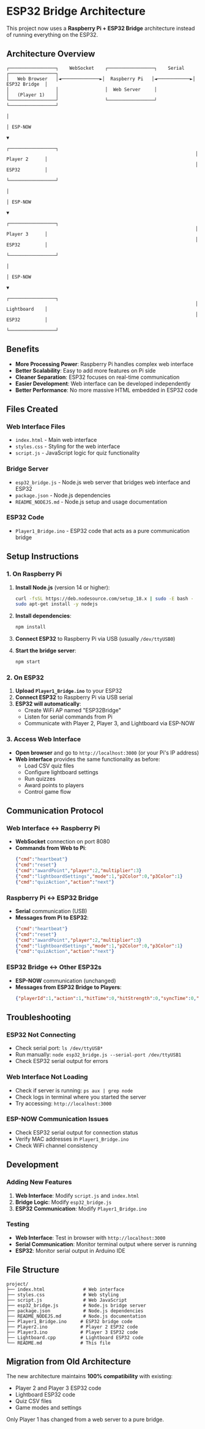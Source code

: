 # ESP32 Bridge Architecture

This project now uses a **Raspberry Pi + ESP32 Bridge** architecture instead of running everything on the ESP32.

## Architecture Overview

```
┌─────────────────┐    WebSocket    ┌─────────────────┐    Serial    ┌─────────────────┐
│   Web Browser   │◄──────────────►│  Raspberry Pi   │◄────────────►│   ESP32 Bridge  │
│                 │                 │  Web Server     │               │   (Player 1)    │
└─────────────────┘                 └─────────────────┘               └─────────────────┘
                                                                              │
                                                                              │ ESP-NOW
                                                                              ▼
                                                                     ┌─────────────────┐
                                                                     │   Player 2      │
                                                                     │   ESP32         │
                                                                     └─────────────────┘
                                                                              │
                                                                              │ ESP-NOW
                                                                              ▼
                                                                     ┌─────────────────┐
                                                                     │   Player 3      │
                                                                     │   ESP32         │
                                                                     └─────────────────┘
                                                                              │
                                                                              │ ESP-NOW
                                                                              ▼
                                                                     ┌─────────────────┐
                                                                     │   Lightboard    │
                                                                     │   ESP32         │
                                                                     └─────────────────┘
```

## Benefits

- **More Processing Power**: Raspberry Pi handles complex web interface
- **Better Scalability**: Easy to add more features on Pi side
- **Cleaner Separation**: ESP32 focuses on real-time communication
- **Easier Development**: Web interface can be developed independently
- **Better Performance**: No more massive HTML embedded in ESP32 code

## Files Created

### Web Interface Files
- `index.html` - Main web interface
- `styles.css` - Styling for the web interface
- `script.js` - JavaScript logic for quiz functionality

### Bridge Server
- `esp32_bridge.js` - Node.js web server that bridges web interface and ESP32
- `package.json` - Node.js dependencies
- `README_NODEJS.md` - Node.js setup and usage documentation

### ESP32 Code
- `Player1_Bridge.ino` - ESP32 code that acts as a pure communication bridge

## Setup Instructions

### 1. On Raspberry Pi

1. **Install Node.js** (version 14 or higher):
   ```bash
   curl -fsSL https://deb.nodesource.com/setup_18.x | sudo -E bash -
   sudo apt-get install -y nodejs
   ```

2. **Install dependencies**:
   ```bash
   npm install
   ```

3. **Connect ESP32** to Raspberry Pi via USB (usually `/dev/ttyUSB0`)

4. **Start the bridge server**:
   ```bash
   npm start
   ```

### 2. On ESP32

1. **Upload `Player1_Bridge.ino`** to your ESP32
2. **Connect ESP32** to Raspberry Pi via USB serial
3. **ESP32 will automatically**:
   - Create WiFi AP named "ESP32Bridge"
   - Listen for serial commands from Pi
   - Communicate with Player 2, Player 3, and Lightboard via ESP-NOW

### 3. Access Web Interface

- **Open browser** and go to `http://localhost:3000` (or your Pi's IP address)
- **Web interface** provides the same functionality as before:
  - Load CSV quiz files
  - Configure lightboard settings
  - Run quizzes
  - Award points to players
  - Control game flow

## Communication Protocol

### Web Interface ↔ Raspberry Pi
- **WebSocket** connection on port 8080
- **Commands from Web to Pi**:
  ```json
  {"cmd":"heartbeat"}
  {"cmd":"reset"}
  {"cmd":"awardPoint","player":2,"multiplier":3}
  {"cmd":"lightboardSettings","mode":1,"p2Color":0,"p3Color":1}
  {"cmd":"quizAction","action":"next"}
  ```

### Raspberry Pi ↔ ESP32 Bridge
- **Serial** communication (USB)
- **Messages from Pi to ESP32**:
  ```json
  {"cmd":"heartbeat"}
  {"cmd":"reset"}
  {"cmd":"awardPoint","player":2,"multiplier":3}
  {"cmd":"lightboardSettings","mode":1,"p2Color":0,"p3Color":1}
  {"cmd":"quizAction","action":"next"}
  ```

### ESP32 Bridge ↔ Other ESP32s
- **ESP-NOW** communication (unchanged)
- **Messages from ESP32 Bridge to Players**:
  ```json
  {"playerId":1,"action":1,"hitTime":0,"hitStrength":0,"syncTime":0,"roundTripTime":0}
  ```

## Troubleshooting

### ESP32 Not Connecting
- Check serial port: `ls /dev/ttyUSB*`
- Run manually: `node esp32_bridge.js --serial-port /dev/ttyUSB1`
- Check ESP32 serial output for errors

### Web Interface Not Loading
- Check if server is running: `ps aux | grep node`
- Check logs in terminal where you started the server
- Try accessing: `http://localhost:3000`

### ESP-NOW Communication Issues
- Check ESP32 serial output for connection status
- Verify MAC addresses in `Player1_Bridge.ino`
- Check WiFi channel consistency

## Development

### Adding New Features
1. **Web Interface**: Modify `script.js` and `index.html`
2. **Bridge Logic**: Modify `esp32_bridge.js`
3. **ESP32 Communication**: Modify `Player1_Bridge.ino`

### Testing
- **Web Interface**: Test in browser with `http://localhost:3000`
- **Serial Communication**: Monitor terminal output where server is running
- **ESP32**: Monitor serial output in Arduino IDE

## File Structure

```
project/
├── index.html              # Web interface
├── styles.css              # Web styling
├── script.js               # Web JavaScript
├── esp32_bridge.js         # Node.js bridge server
├── package.json            # Node.js dependencies
├── README_NODEJS.md        # Node.js documentation
├── Player1_Bridge.ino     # ESP32 bridge code
├── Player2.ino            # Player 2 ESP32 code
├── Player3.ino            # Player 3 ESP32 code
├── Lightboard.cpp         # Lightboard ESP32 code
└── README.md              # This file
```

## Migration from Old Architecture

The new architecture maintains **100% compatibility** with existing:
- Player 2 and Player 3 ESP32 code
- Lightboard ESP32 code
- Quiz CSV files
- Game modes and settings

Only Player 1 has changed from a web server to a pure bridge.

